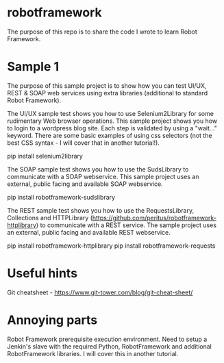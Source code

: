 # robotframework
The purpose of this repo is to share the code I wrote to learn Robot Framework.

# Sample 1
The purpose of this sample project is to show how you can test UI/UX, REST & SOAP web services using extra libraries (additional to standard Robot Framework).

The UI/UX sample test shows you how to use Selenium2Library for some rudimentary Web browser operations.  This sample project shows you how to login to a wordpress blog site.  Each
step is validated by using a "wait..." keyword.  There are some basic examples of using css selectors (not the best CSS syntax - I will cover that in another tutorial!).

pip install selenium2library

The SOAP sample test shows you how to use the SudsLibrary to communicate with a SOAP webservice.  This sample project uses an external, public facing and available SOAP webservice.

pip install robotframework-sudslibrary

The REST sample test shows you how to use the RequestsLibrary, Collections and HTTPLibrary (https://github.com/peritus/robotframework-httplibrary) to communicate with a REST service.  The sample project uses an external, public facing and available REST webservice.

pip install robotframework-httplibrary
pip install robotframework-requests

# Useful hints
Git cheatsheet - https://www.git-tower.com/blog/git-cheat-sheet/

# Annoying parts
Robot Framework prerequisite execution environment.  Need to setup a Jenkin's slave with the required Python, RobotFramework and additional RobotFramework libraries.   I will cover this in another tutorial.